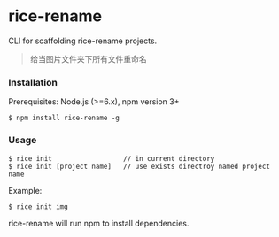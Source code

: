 # rice-rename

CLI for scaffolding rice-rename projects.
>给当图片文件夹下所有文件重命名

### Installation
Prerequisites: Node.js (>=6.x), npm version 3+

```
$ npm install rice-rename -g
```

### Usage

```
$ rice init                  // in current directory
$ rice init [project name]   // use exists directroy named project name
```
Example:
```
$ rice init img
```

rice-rename will run npm to install dependencies.
